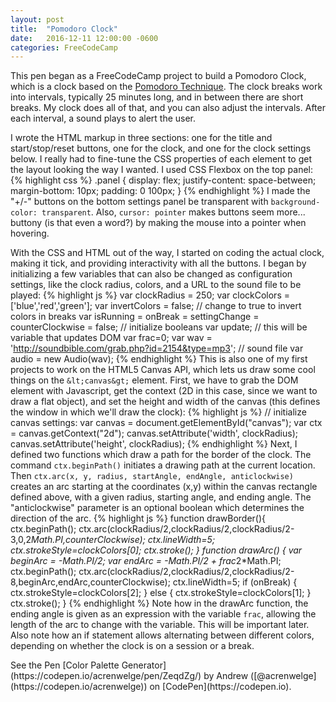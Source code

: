 ```yaml
---
layout: post
title:  "Pomodoro Clock"
date:   2016-12-11 12:00:00 -0600
categories: FreeCodeCamp
---
```

This pen began as a FreeCodeCamp project to build a Pomodoro Clock, which is a
clock based on the [Pomodoro Technique](https://en.wikipedia.org/wiki/Pomodoro_Technique).
The clock breaks work into intervals, typically 25 minutes long, and in between there
are short breaks. My clock does all of that, and you can also adjust the intervals.
After each interval, a sound plays to alert the user.
<!--end excerpt-->

I wrote the HTML markup in three sections: one for the title and start/stop/reset buttons, one
for the clock, and one for the clock settings below. I really had to fine-tune the CSS properties
of each element to get the layout looking the way I wanted. I used CSS Flexbox on the
top panel:
{% highlight css %}
.panel {
  display: flex;
  justify-content: space-between;
  margin-bottom: 10px;
  padding: 0 100px;
}
{% endhighlight %}
I made the "+/-" buttons on the bottom settings panel be transparent with
`background-color: transparent`. Also, `cursor: pointer` makes buttons seem more...
buttony (is that even a word?) by making the mouse into a pointer when hovering.

With the CSS and HTML out of the way, I started on coding the actual clock, making it tick,
and providing interactivity with all the buttons. I began by initializing a few variables
that can also be changed as configuration settings, like the clock radius, colors,
and a URL to the sound file to be played:
{% highlight js %}
var clockRadius = 250;
var clockColors = ['blue','red','green'];
var invertColors = false; // change to true to invert colors in breaks
var isRunning = onBreak = settingChange = counterClockwise = false; // initialize booleans
var update; // this will be variable that updates DOM
var frac=0;
var wav = 'http://soundbible.com/grab.php?id=2154&type=mp3'; // sound file
var audio = new Audio(wav);
{% endhighlight %}
This is also one of my first projects to work on the HTML5 Canvas API, which lets
us draw some cool things on the `&lt;canvas&gt;` element. First, we have
to grab the DOM element with Javascript, get the context (2D in this case, since we
want to draw a flat object), and set the height and width of the canvas (this defines
the window in which we'll draw the clock):
{% highlight js %}
// initialize canvas settings:
var canvas = document.getElementById("canvas");
var ctx = canvas.getContext("2d");
canvas.setAttribute('width', clockRadius);
canvas.setAttribute('height', clockRadius);
{% endhighlight %}
Next, I defined two functions which draw a path for the border of the clock. The command
`ctx.beginPath()` initiates a drawing path at the current location. Then
`ctx.arc(x, y, radius, startAngle, endAngle, anticlockwise)` creates an arc starting
at the coordinates (x,y) within the canvas rectangle defined above, with a given radius,
starting angle, and ending angle. The "anticlockwise" parameter is an optional boolean which
determines the direction of the arc.
{% highlight js %}
function drawBorder(){
  ctx.beginPath();
  ctx.arc(clockRadius/2,clockRadius/2,clockRadius/2-3,0,2*Math.PI,counterClockwise);
  ctx.lineWidth=5;
  ctx.strokeStyle=clockColors[0];
  ctx.stroke();
}
function drawArc() {
  var beginArc = -Math.PI/2;
  var endArc = -Math.PI/2 + frac*2*Math.PI;
  ctx.beginPath();
  ctx.arc(clockRadius/2,clockRadius/2,clockRadius/2-8,beginArc,endArc,counterClockwise);
  ctx.lineWidth=5;
  if (onBreak) {
    ctx.strokeStyle=clockColors[2];
  }
  else {
    ctx.strokeStyle=clockColors[1];
  }
  ctx.stroke();
}
{% endhighlight %}
Note how in the drawArc function, the ending angle is given as an expression with
the variable `frac`, allowing the length of the arc to change with the
variable. This will be important later. Also note how an if statement allows alternating
between different colors, depending on whether the clock is on a session or a break.

<p data-height="550" data-theme-id="0" data-slug-hash="dOqPrY" data-preview="true" data-default-tab="result" data-user="acrenwelge" data-embed-version="2" data-pen-title="Pomodoro Clock" class="codepen">
  See the Pen [Color Palette Generator](https://codepen.io/acrenwelge/pen/ZeqdZg/) by Andrew ([@acrenwelge](https://codepen.io/acrenwelge)) on [CodePen](https://codepen.io).
</p>

